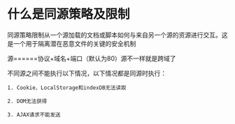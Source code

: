 # 什么是同源策略及限制

<ans>

同源策略限制从一个源加载的文档或脚本如何与来自另一个源的资源进行交互。这是一个用于隔离潜在恶意文件的关键的安全机制

源======协议+域名+端口（默认为80）源不一样就是跨域了

不同源之间不能执行以下情况，以下情况都是同源时执行：

```
1. Cookie、LocalStorage和indexDB无法读取

2. DOM无法获得

3. AJAX请求不能发送
```

</ans>